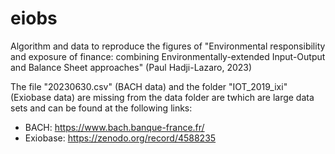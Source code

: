 # eiobs
Algorithm and data to reproduce the figures of "Environmental responsibility and exposure of finance: combining Environmentally-extended Input-Output and Balance Sheet approaches" (Paul Hadji-Lazaro, 2023)

The file "20230630.csv" (BACH data) and the folder "IOT_2019_ixi" (Exiobase data)  are missing from the data folder are twhich are large data sets and can be found at the following links: 
- BACH: https://www.bach.banque-france.fr/
- Exiobase: https://zenodo.org/record/4588235
